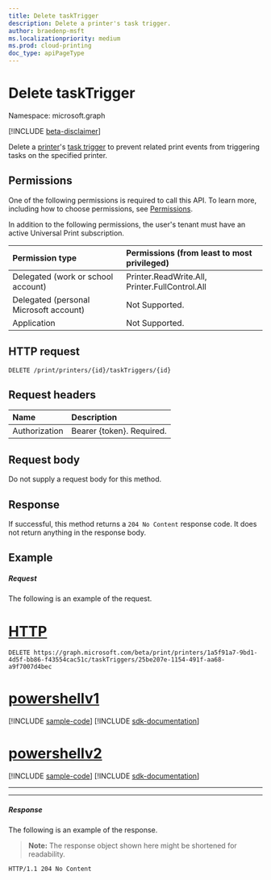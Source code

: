 ```yaml
---
title: Delete taskTrigger
description: Delete a printer's task trigger.
author: braedenp-msft
ms.localizationpriority: medium
ms.prod: cloud-printing
doc_type: apiPageType
---
```


# Delete taskTrigger

Namespace: microsoft.graph

[!INCLUDE [beta-disclaimer](../../includes/beta-disclaimer.md)]

Delete a [printer](../resources/printer.md)'s [task trigger](../resources/printtasktrigger.md) to prevent related print events from triggering tasks on the specified printer.

## Permissions
One of the following permissions is required to call this API. To learn more, including how to choose permissions, see [Permissions](/graph/permissions-reference).

In addition to the following permissions, the user's tenant must have an active Universal Print subscription.

|Permission type | Permissions (from least to most privileged) |
|:---------------|:--------------------------------------------|
|Delegated (work or school account)| Printer.ReadWrite.All, Printer.FullControl.All |
|Delegated (personal Microsoft account)|Not Supported.|
|Application|Not Supported.|

## HTTP request
<!-- { "blockType": "ignored" } -->
```http
DELETE /print/printers/{id}/taskTriggers/{id}
```
## Request headers
| Name          | Description   |
|:--------------|:--------------|
| Authorization | Bearer {token}. Required. |

## Request body
Do not supply a request body for this method.

## Response
If successful, this method returns a `204 No Content` response code. It does not return anything in the response body.

## Example
##### Request
The following is an example of the request.


# [HTTP](#tab/http)
<!-- {
  "blockType": "request",
  "name": "delete_printer_tasktrigger"
}-->
```http
DELETE https://graph.microsoft.com/beta/print/printers/1a5f91a7-9bd1-4d5f-bb86-f43554cac51c/taskTriggers/25be207e-1154-491f-aa68-a9f7007d4bec
```

# [powershellv1](#tab/powershellv1)
[!INCLUDE [sample-code](../includes/snippets/powershellv1/delete-printer-tasktrigger-powershellv1-snippets.md)]
[!INCLUDE [sdk-documentation](../includes/snippets/snippets-sdk-documentation-link.md)]

# [powershellv2](#tab/powershellv2)
[!INCLUDE [sample-code](../includes/snippets/powershellv2/delete-printer-tasktrigger-powershellv2-snippets.md)]
[!INCLUDE [sdk-documentation](../includes/snippets/snippets-sdk-documentation-link.md)]

---


---

##### Response
The following is an example of the response.
>**Note:** The response object shown here might be shortened for readability.
<!-- {
  "blockType": "response"
} -->
```http
HTTP/1.1 204 No Content
```

<!-- uuid: 8fcb5dbc-d5aa-4681-8e31-b001d5168d79
2015-10-25 14:57:30 UTC -->
<!-- {
  "type": "#page.annotation",
  "description": "Delete taskTrigger",
  "keywords": "",
  "section": "documentation",
  "tocPath": ""
}-->


